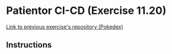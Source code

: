 # Patientor CI-CD (Exercise 11.20)

[Link to previous exercise's repository (Pokedex)](https://github.com/lucksei/full-stack-open-pokedex)

## Instructions
